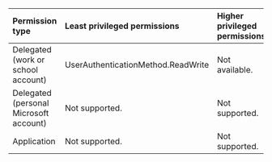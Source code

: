 |Permission type|Least privileged permissions|Higher privileged permissions|
|:---|:---|:---|
|Delegated (work or school account)|UserAuthenticationMethod.ReadWrite|Not available.|
|Delegated (personal Microsoft account)|Not supported.|Not supported.|
|Application|Not supported.|Not supported.|